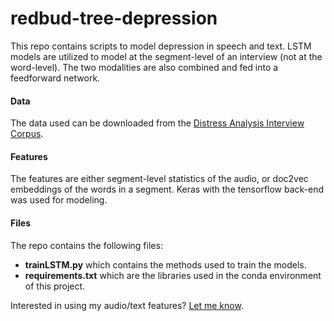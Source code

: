 # redbud-tree-depression
This repo contains scripts to model depression in speech and text. LSTM models are utilized to model at the segment-level of an interview (not at the word-level). The two modalities are also combined and fed into a feedforward network. 

#### Data
The data used can be downloaded from the [Distress Analysis Interview Corpus](http://dcapswoz.ict.usc.edu/).

#### Features
The features are either segment-level statistics of the audio, or doc2vec embeddings of the words in a segment. Keras with the tensorflow back-end was used for modeling.

#### Files
The repo contains the following files:

- **trainLSTM.py** which contains the methods used to train the models.
- **requirements.txt** which are the libraries used in the conda environment of this project.

Interested in using my audio/text features? [Let me know](mailto:tuka@mit.edu).
